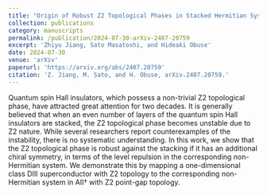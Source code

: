 ```yaml
---
title: "Origin of Robust Z2 Topological Phases in Stacked Hermitian Systems: Non-Hermitian Level Repulsion (Accepted by Physical Review B)"
collection: publications
category: manuscripts
permalink: /publication/2024-07-30-arXiv-2407-20759
excerpt: 'Zhiyu Jiang, Sato Masatoshi, and Hideaki Obuse'
date: 2024-07-30
venue: 'arXiv'
paperurl: 'https://arxiv.org/abs/2407.20759'
citation: 'Z. Jiang, M. Sato, and H. Obuse, arXiv.2407.20759.'
---
```


Quantum spin Hall insulators, which possess a non-trivial Z2 topological phase, have attracted great attention for two decades. It is generally believed that when an even number of layers of the quantum spin Hall insulators are stacked, the Z2 topological phase becomes unstable due to Z2 nature. While several researchers report counterexamples of the instability, there is no systematic understanding. In this work, we show that the Z2 topological phase is robust against the stacking if it has an additional chiral symmetry, in terms of the level repulsion in the corresponding non-Hermitian system. We demonstrate this by mapping a one-dimensional class DIII superconductor with Z2 topology to the corresponding non-Hermitian system in AII† with Z2 point-gap topology.
